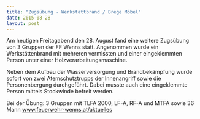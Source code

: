 ```yaml
---
title: "Zugsübung - Werkstattbrand / Brege Möbel"
date: 2015-08-28
layout: post
---
```


Am heutigen Freitagabend den 28. August fand eine weitere Zugsübung von 3 Gruppen der FF Wenns statt. Angenommen wurde ein Werkstättenbrand mit mehreren vermissten und einer eingeklemmten Person unter einer Holzverarbeitungsmaschine.

Neben dem Aufbau der Wasserversorgung und Brandbekämpfung wurde sofort von zwei Atemschutztrupps der Innenangriff sowie die Personenbergung durchgeführt. Dabei musste auch eine eingeklemmte Person mittels Stockwinde befreit werden.


Bei der Übung: 3 Gruppen mit TLFA 2000, LF-A, RF-A und MTFA sowie 36 Mann
www.feuerwehr-wenns.at/aktuelles